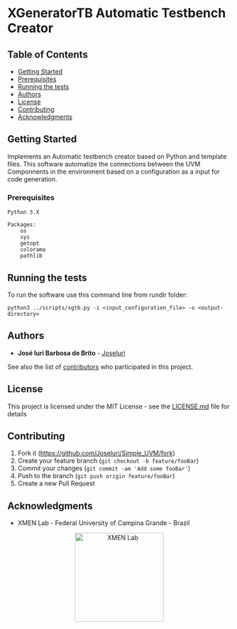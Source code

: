# XGeneratorTB Automatic Testbench Creator

## Table of Contents

- [Getting Started](#getting-started)
- [Prerequisites](#prerequisites)
- [Running the tests](#running-the-tests)
- [Authors](#authors)
- [License](#license)
- [Contributing](#contributing)
- [Acknowledgments](#acknowledgments)

## Getting Started

Implements an Automatic testbench creator based on Python and template files. This software automatize the connections between the UVM Componnents in the environment based on a configuration as a input for code generation.

### Prerequisites

```
Python 3.X

Packages:
    os
    sys
    getopt
    colorama
    pathlib
```

## Running the tests

To run the software use this command line from rundir folder:

```
python3 ../scripts/xgtb.py -i <input_configuration_file> -o <output-directory>
```


## Authors

* **José Iuri Barbosa de Brito** - [JoseIuri](https://github.com/JoseIuri)

See also the list of [contributors](https://github.com/JoseIuri/Simple_UVM/contributors) who participated in this project.

## License

This project is licensed under the MIT License - see the [LICENSE.md](LICENSE.md) file for details

## Contributing

1. Fork it (<https://github.com/JoseIuri/Simple_UVM/fork>)
2. Create your feature branch (`git checkout -b feature/fooBar`)
3. Commit your changes (`git commit -am 'Add some fooBar'`)
4. Push to the branch (`git push origin feature/fooBar`)
5. Create a new Pull Request

## Acknowledgments

* XMEN Lab - Federal University of Campina Grande - Brazil

<p align="center">
  <a href="https://www.embedded.ufcg.edu.br/">
    <img alt="XMEN Lab" title="XMEN Lab" src="https://i.imgur.com/IzbZM0E.png" width="200">
  </a>
</p>
